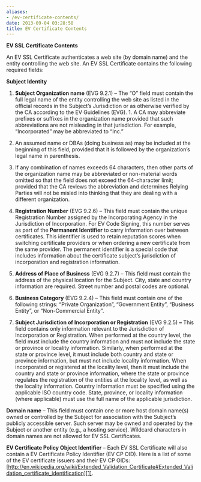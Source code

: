```yaml
---
aliases:
- /ev-certificate-contents/
date: 2013-09-04 03:28:58
title: EV Certificate Contents
---
```


**EV SSL Certificate Contents**

An EV SSL Certificate authenticates a web site (by domain name) and the entity controlling the web site. An EV SSL Certificate contains the following required fields:

**Subject Identity**

1. **Subject Organization name** (EVG 9.2.1) – The “O” field must contain the full legal name of the entity controlling the web site as listed in the official records in the Subject’s Jurisdiction or as otherwise verified by the CA according to the EV Guidelines (EVG). 1. A CA may abbreviate prefixes or suffixes in the organization name provided that such abbreviations are not misleading in that jurisdiction. For example, “Incorporated” may be abbreviated to “Inc.”

1. An assumed name or DBAs (doing business as) may be included at the beginning of this field, provided that it is followed by the organization’s legal name in parenthesis.

1. If any combination of names exceeds 64 characters, then other parts of the organization name may be abbreviated or non-material words omitted so that the field does not exceed the 64-character limit; provided that the CA reviews the abbreviation and determines Relying Parties will not be misled into thinking that they are dealing with a different organization.

1. **Registration Number** (EVG 9.2.6) – This field must contain the unique Registration Number assigned by the Incorporating Agency in the Jurisdiction of Incorporation. For EV Code Signing, this number serves as part of the **Permanent Identifier** to carry information over between certificates. This identifier is used to retain reputation scores when switching certificate providers or when ordering a new certificate from the same provider. The permanent identifier is a special code that includes information about the certificate subject’s jurisdiction of incorporation and registration information.

1. **Address of Place of Business** (EVG 9.2.7) – This field must contain the address of the physical location for the Subject. City, state and country information are required. Street number and postal codes are optional.

1. **Business Category** (EVG 9.2.4) – This field must contain one of the following strings: “Private Organization”, “Government Entity”, “Business Entity”, or “Non-Commercial Entity”.

1. **Subject Jurisdiction of Incorporation or Registration** (EVG 9.2.5) **–** This field contains only information relevant to the Jurisdiction of Incorporation or Registration. When performed at the country level, the field must include the country information and must not include the state or province or locality information. Similarly, when performed at the state or province level, it must include both country and state or province information, but must not include locality information. When incorporated or registered at the locality level, then it must include the country and state or province information, where the state or province regulates the registration of the entities at the locality level, as well as the locality information. Country information must be specified using the applicable ISO country code. State, province, or locality information (where applicable) must use the full name of the applicable jurisdiction.

**Domain name** – This field must contain one or more host domain name(s) owned or controlled by the Subject for association with the Subject’s publicly accessible server. Such server may be owned and operated by the Subject or another entity (e.g., a hosting service). Wildcard characters in domain names are not allowed for EV SSL Certificates.

**EV Certificate Policy Object Identifier** – Each EV SSL Certificate will also contain a EV Certificate Policy Identifier (EV CP OID). Here is a list of some of the EV certificate issuers and their EV CP OIDs: [http://en.wikipedia.org/wiki/Extended_Validation_Certificate#Extended_Validation_certificate_identification][1].

[1]: http://en.wikipedia.org/wiki/Extended_Validation_Certificate#Extended_Validation_certificate_identification